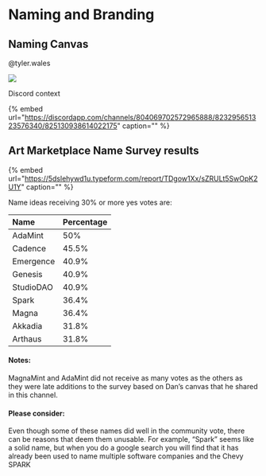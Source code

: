 # Naming and Branding

## Naming Canvas

@tyler.wales

![](https://cdn.discordapp.com/attachments/823295651323576340/825130938388054036/NamingCanvas_artmarketplacemvp.png)

Discord context

{% embed url="https://discordapp.com/channels/804069702572965888/823295651323576340/825130938614022175" caption="" %}

## Art Marketplace Name Survey results

{% embed url="https://5dslehywd1u.typeform.com/report/TDgow1Xx/sZRULt5SwOpK2U1Y" caption="" %}

Name ideas receiving 30% or more yes votes are:

| **Name** | **Percentage** |
| :--- | :--- |
| AdaMint | 50% |
| Cadence | 45.5% |
| Emergence | 40.9% |
| Genesis | 40.9% |
| StudioDAO | 40.9% |
| Spark | 36.4% |
| Magna | 36.4% |
| Akkadia | 31.8% |
| Arthaus | 31.8% |

#### Notes:

MagnaMint and AdaMint did not receive as many votes as the others as they were late additions to the survey based on Dan’s canvas that he shared in this channel.

#### Please consider:

Even though some of these names did well in the community vote, there can be reasons that deem them unusable. For example, “Spark” seems like a solid name, but when you do a google search you will find that it has already been used to name multiple software companies and the Chevy SPARK

